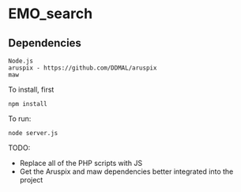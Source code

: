 # EMO_search


## Dependencies
```
Node.js
aruspix - https://github.com/DDMAL/aruspix
maw
```

To install, first

```
npm install
```

To run:
```
node server.js
```

TODO:
- Replace all of the PHP scripts with JS
- Get the Aruspix and maw dependencies better integrated into the project
